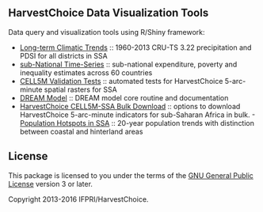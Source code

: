

## HarvestChoice Data Visualization Tools

Data query and visualization tools using R/Shiny framework:

- [Long-term Climatic Trends](http://tools.harvestchoice.org/rainfall) :: 1960-2013 CRU-TS 3.22 precipitation and PDSI for all districts in SSA
- [sub-National Time-Series](http://tools.harvestchoice.org/subnatpov) :: sub-national expenditure, poverty and inequality estimates across 60 countries
- [CELL5M Validation Tests](http://tools.harvestchoice.org/cell5mValidate) :: automated tests for HarvestChoice 5-arc-minute spatial rasters for SSA
- [DREAM Model](http://tools.harvestchoice.org/dream) :: DREAM model core routine and documentation
- [HarvestChoice CELL5M-SSA Bulk Download](http://harvestchoice.org/page/bulk) :: options to download HarvestChoice 5-arc-minute indicators for sub-Saharan Africa in bulk.
-[Population Hotspots in SSA](http://tools.harvestchoice.org/popTrends) :: 20-year population trends with distinction between coastal and hinterland areas 



## License

This package is licensed to you under the terms of the [GNU General Public License](http://www.gnu.org/licenses/gpl.html) version 3 or later.

Copyright 2013-2016 IFPRI/HarvestChoice.
